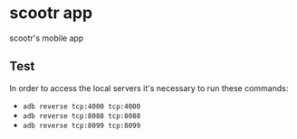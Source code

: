 # scootr app

scootr's mobile app

## Test

In order to access the local servers it's necessary to run these commands:
- `adb reverse tcp:4000 tcp:4000`
- `adb reverse tcp:8088 tcp:8088`
- `adb reverse tcp:8099 tcp:8099`
